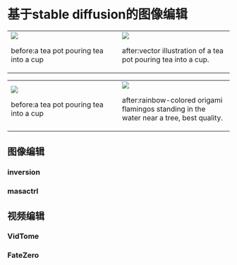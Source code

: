 # 基于stable diffusion的图像编辑

<table style="width: 100%;">
        <tr>
            <td style="width: 50%;">
                <img src="demo/tea-pour/tea-pour.gif">
                <p>before:a tea pot pouring tea into a cup</p>
            </td>
            <td style="width: 50%;">
                <img src="demo/tea-pour/output.gif">
                <p>after:vector illustration of a tea pot pouring tea into a cup.</p>
            </td>
        </tr>
    </table>

<table style="width: 100%;">
        <tr>
            <td style="width: 50%;">
                <img src="demo/flamingo/flamingo.gif" >
                <p>before:a tea pot pouring tea into a cup</p>
            </td>
            <td style="width: 50%;">
                <img src="demo/flamingo/output.gif">
                <p>after:rainbow-colored origami flamingos standing in the water near a tree,
      best quality.</p>
            </td>
        </tr>
    </table>


## 图像编辑

### inversion

### masactrl

## 视频编辑

### VidTome

### FateZero
